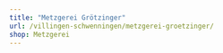 ```yaml
---
title: "Metzgerei Grötzinger"
url: /villingen-schwenningen/metzgerei-groetzinger/
shop: Metzgerei
---
```


